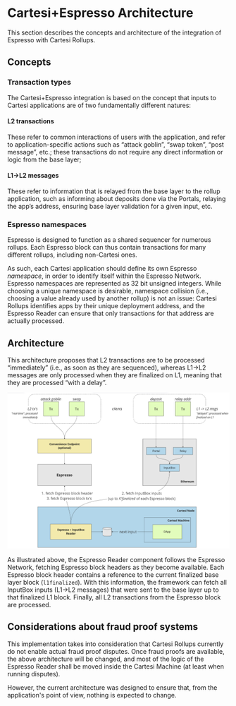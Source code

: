 # Cartesi+Espresso Architecture

This section describes the concepts and architecture of the integration of Espresso with Cartesi Rollups.

## Concepts

### Transaction types

The Cartesi+Espresso integration is based on the concept that inputs to Cartesi applications are of two fundamentally different natures:

#### L2 transactions

These refer to common interactions of users with the application, and refer to application-specific actions such as “attack goblin”, “swap token”, “post message”, etc.; these transactions do not require any direct information or logic from the base layer;

#### L1->L2 messages

These refer to information that is relayed from the base layer to the rollup application, such as informing about deposits done via the Portals, relaying the app’s address, ensuring base layer validation for a given input, etc.

### Espresso namespaces

Espresso is designed to function as a shared sequencer for numerous rollups.
Each Espresso block can thus contain transactions for many different rollups, including non-Cartesi ones.

As such, each Cartesi application should define its own Espresso _namespace_, in order to identify itself within the Espresso Network.
Espresso namespaces are represented as 32 bit unsigned integers.
While choosing a unique namespace is desirable, namespace collision (i.e., choosing a value already used by another rollup) is not an issue: Cartesi Rollups identifies apps by their unique deployment address, and the Espresso Reader can ensure that only transactions for that address are actually processed.

## Architecture

This architecture proposes that L2 transactions are to be processed “immediately” (i.e., as soon as they are sequenced), whereas L1->L2 messages are only processed when they are finalized on L1, meaning that they are processed “with a delay”.

![Cartesi+Espresso Architecture](./architecture.png)

As illustrated above, the Espresso Reader component follows the Espresso Network, fetching Espresso block headers as they become available.
Each Espresso block header contains a reference to the current finalized base layer block (`l1finalized`). With this information, the framework can fetch all InputBox inputs (L1->L2 messages) that were sent to the base layer up to that finalized L1 block.
Finally, all L2 transactions from the Espresso block are processed.

## Considerations about fraud proof systems

This implementation takes into consideration that Cartesi Rollups currently do not enable actual fraud proof disputes.
Once fraud proofs are available, the above architecture will be changed, and most of the logic of the Espresso Reader shall be moved inside the Cartesi Machine (at least when running disputes).

However, the current architecture was designed to ensure that, from the application's point of view, nothing is expected to change.
